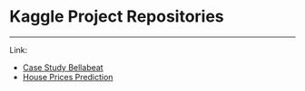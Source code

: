 # Kaggle Project Repositories
***

Link: 
* [Case Study Bellabeat](https://www.kaggle.com/code/brmil07/case-study-bellabeat-python)
* [House Prices Prediction](https://www.kaggle.com/code/brmil07/house-prices-prediction)
